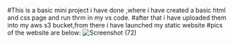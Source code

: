 #This is a basic mini project i have done ,where i have created a basic html and css page and run thrm in my vs code.
#after that i have uploaded them into my aws s3 bucket,from there i have launched my static website
#pics of the website are below:
![Screenshot (72)](https://github.com/user-attachments/assets/3442af4b-95e5-487b-b8ae-04d07b8da4fd)
